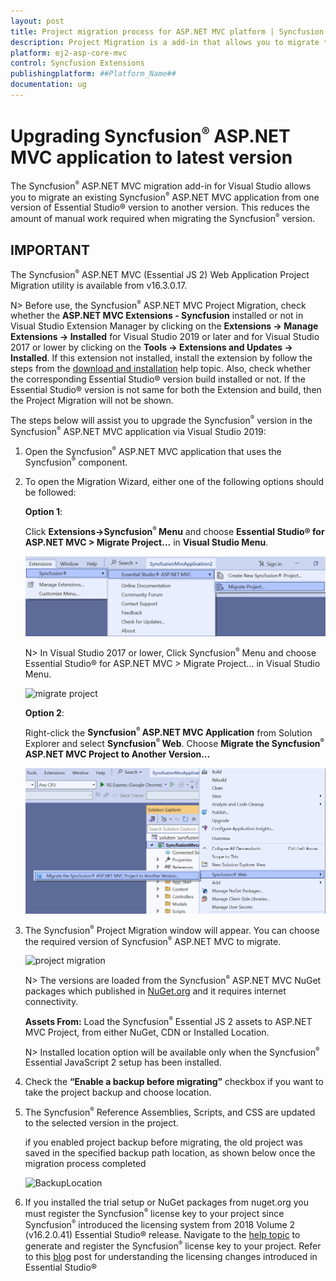 ```yaml
---
layout: post
title: Project migration process for ASP.NET MVC platform | Syncfusion
description: Project Migration is a add-in that allows you to migrate the existing Syncfusion ASP.NET MVC Application from one Essential Studio version to another version.
platform: ej2-asp-core-mvc
control: Syncfusion Extensions
publishingplatform: ##Platform_Name##
documentation: ug
---
```


# Upgrading Syncfusion<sup style="font-size:70%">&reg;</sup> ASP.NET MVC application to latest version

The Syncfusion<sup style="font-size:70%">&reg;</sup> ASP.NET MVC migration add-in for Visual Studio allows you to migrate an existing Syncfusion<sup style="font-size:70%">&reg;</sup> ASP.NET MVC application from one version of Essential Studio&reg; version to another version. This reduces the amount of manual work required when migrating the Syncfusion<sup style="font-size:70%">&reg;</sup> version.

## IMPORTANT

The Syncfusion<sup style="font-size:70%">&reg;</sup> ASP.NET MVC (Essential JS 2) Web Application Project Migration utility is available from v16.3.0.17.

N> Before use, the Syncfusion<sup style="font-size:70%">&reg;</sup> ASP.NET MVC Project Migration, check whether the **ASP.NET MVC Extensions - Syncfusion** installed or not in Visual Studio Extension Manager by clicking on the **Extensions -> Manage Extensions -> Installed** for Visual Studio 2019 or later and for Visual Studio 2017 or lower by clicking on the **Tools -> Extensions and Updates -> Installed**. If this extension not installed, install the extension by follow the steps from the [download and installation](download-and-installation) help topic. Also, check whether the corresponding Essential Studio&reg; version build installed or not. If the Essential Studio&reg; version is not same for both the Extension and build, then the Project Migration will not be shown.

The steps below will assist you to upgrade the Syncfusion<sup style="font-size:70%">&reg;</sup> version in the Syncfusion<sup style="font-size:70%">&reg;</sup> ASP.NET MVC application via Visual Studio 2019:

1. Open the Syncfusion<sup style="font-size:70%">&reg;</sup> ASP.NET MVC application that uses the Syncfusion<sup style="font-size:70%">&reg;</sup> component.

2. To open the Migration Wizard, either one of the following options should be followed:

    **Option 1**:

    Click **Extensions->Syncfusion<sup style="font-size:70%">&reg;</sup> Menu** and choose **Essential Studio&reg; for ASP.NET MVC > Migrate Project…** in **Visual Studio Menu**.

    ![migrate project](images/migrate-project-latest.png)

    N> In Visual Studio 2017 or lower, Click Syncfusion<sup style="font-size:70%">&reg;</sup> Menu and choose Essential Studio&reg; for ASP.NET MVC > Migrate Project… in Visual Studio Menu.

    ![migrate project](images/migrate-project.png)

    **Option 2**:

    Right-click the **Syncfusion<sup style="font-size:70%">&reg;</sup> ASP.NET MVC Application** from Solution Explorer and select **Syncfusion<sup style="font-size:70%">&reg;</sup> Web**. Choose **Migrate the Syncfusion<sup style="font-size:70%">&reg;</sup> ASP.NET MVC Project to Another Version…**

    ![migrate the essential js2](images/migrate-essentialJs2.png)

3. The Syncfusion<sup style="font-size:70%">&reg;</sup> Project Migration window will appear. You can choose the required version of Syncfusion<sup style="font-size:70%">&reg;</sup> ASP.NET MVC to migrate.

    ![project migration](images/project-migration.png)

    N> The versions are loaded from the Syncfusion<sup style="font-size:70%">&reg;</sup> ASP.NET MVC NuGet packages which published in [NuGet.org](https://www.nuget.org/packages?q=Tags%3A%22aspnetmvc%22syncfusion) and it requires internet connectivity.

    **Assets From:** Load the Syncfusion<sup style="font-size:70%">&reg;</sup> Essential JS 2 assets to ASP.NET MVC Project, from either NuGet, CDN or Installed Location.

    N> Installed location option will be available only when the Syncfusion<sup style="font-size:70%">&reg;</sup> Essential JavaScript 2 setup has been installed.

4. Check the **“Enable a backup before migrating”** checkbox if you want to take the project backup and choose location.

5. The Syncfusion<sup style="font-size:70%">&reg;</sup> Reference Assemblies, Scripts, and CSS are updated to the selected version in the project.

    if you enabled project backup before migrating, the old project was saved in the specified backup path location, as shown below once the migration process completed

    ![BackupLocation](images/BackupLocation.png)

6. If you installed the trial setup or NuGet packages from nuget.org you must register the Syncfusion<sup style="font-size:70%">&reg;</sup> license key to your project since Syncfusion<sup style="font-size:70%">&reg;</sup> introduced the licensing system from 2018 Volume 2 (v16.2.0.41) Essential Studio&reg; release. Navigate to the [help topic](https://help.syncfusion.com/common/essential-studio/licensing/license-key#how-to-generate-syncfusion-license-key) to generate and register the Syncfusion<sup style="font-size:70%">&reg;</sup> license key to your project. Refer to this [blog](https://blog.syncfusion.com/post/Whats-New-in-2018-Volume-2-Licensing-Changes-in-the-1620x-Version-of-Essential-Studio.aspx?_ga=2.11237684.1233358434.1587355730-230058891.1567654773) post for understanding the licensing changes introduced in Essential Studio&reg;
